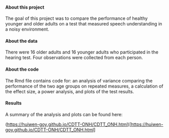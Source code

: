 
#### About this project
 
The goal of this project was to compare the performance of healthy younger and older adults on a test that measured speech understanding in a noisy environment.
  
#### About the data
 
There were 16 older adults and 16 younger adults who participated in the hearing test. Four observations were collected from each person.
 
#### About the code
 
The Rmd file contains code for: an analysis of variance comparing the performance of the two age groups on repeated measures, a calculation of the effect size, a power analysis, and plots of the test results.
  
#### Results
 
A summary of the analysis and plots can be found here:
 
(https://huiwen-goy.github.io/CDTT-ONH/CDTT_ONH.html)[https://huiwen-goy.github.io/CDTT-ONH/CDTT_ONH.html]
